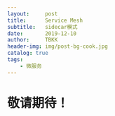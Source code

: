 ```yaml
---
layout:     post
title:      Service Mesh
subtitle:   sidecar模式
date:       2019-12-10
author:     TBKK
header-img: img/post-bg-cook.jpg
catalog: true
tags:
    - 微服务
---
```



# 敬请期待！  

